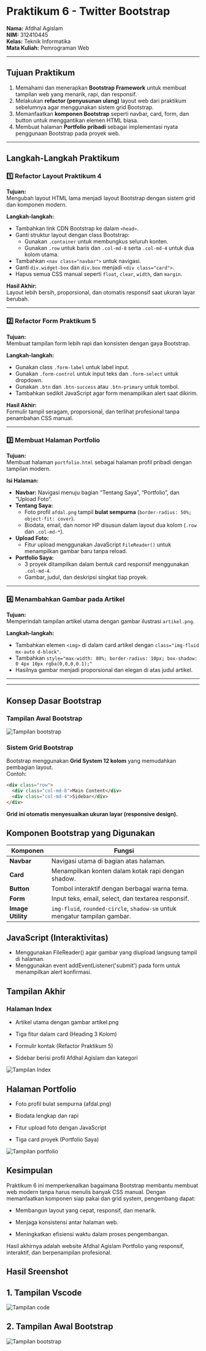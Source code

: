 #  Praktikum 6 - Twitter Bootstrap  
**Nama:** Afdhal Agislam  
**NIM:** 312410445  
**Kelas:** Teknik Informatika  
**Mata Kuliah:** Pemrograman Web  

---

##  Tujuan Praktikum
1. Memahami dan menerapkan **Bootstrap Framework** untuk membuat tampilan web yang menarik, rapi, dan responsif.  
2. Melakukan **refactor (penyusunan ulang)** layout web dari praktikum sebelumnya agar menggunakan sistem grid Bootstrap.  
3. Memanfaatkan **komponen Bootstrap** seperti navbar, card, form, dan button untuk menggantikan elemen HTML biasa.  
4. Membuat halaman **Portfolio pribadi** sebagai implementasi nyata penggunaan Bootstrap pada proyek web.

---

##  Langkah-Langkah Praktikum

### 1️⃣ Refactor Layout Praktikum 4
**Tujuan:**  
Mengubah layout HTML lama menjadi layout Bootstrap dengan sistem grid dan komponen modern.

**Langkah-langkah:**  
- Tambahkan link CDN Bootstrap ke dalam `<head>`.  
- Ganti struktur layout dengan class Bootstrap:  
  - Gunakan `.container` untuk membungkus seluruh konten.  
  - Gunakan `.row` untuk baris dan `.col-md-8` serta `.col-md-4` untuk dua kolom utama.  
- Tambahkan `<nav class="navbar">` untuk navigasi.  
- Ganti `div.widget-box` dan `div.box` menjadi `<div class="card">`.  
- Hapus semua CSS manual seperti `float`, `clear`, `width`, dan `margin`.

**Hasil Akhir:**  
Layout lebih bersih, proporsional, dan otomatis responsif saat ukuran layar berubah.

---

### 2️⃣ Refactor Form Praktikum 5
**Tujuan:**  
Membuat tampilan form lebih rapi dan konsisten dengan gaya Bootstrap.

**Langkah-langkah:**  
- Gunakan class `.form-label` untuk label input.  
- Gunakan `.form-control` untuk input teks dan `.form-select` untuk dropdown.  
- Gunakan `.btn` dan `.btn-success` atau `.btn-primary` untuk tombol.  
- Tambahkan sedikit JavaScript agar form menampilkan alert saat dikirim.

**Hasil Akhir:**  
Formulir tampil seragam, proporsional, dan terlihat profesional tanpa penambahan CSS manual.

---

### 3️⃣ Membuat Halaman Portfolio
**Tujuan:**  
Membuat halaman `portfolio.html` sebagai halaman profil pribadi dengan tampilan modern.

**Isi Halaman:**
- **Navbar:** Navigasi menuju bagian “Tentang Saya”, “Portfolio”, dan “Upload Foto”.
- **Tentang Saya:**  
  - Foto profil `afdal.png` tampil **bulat sempurna** (`border-radius: 50%; object-fit: cover`).  
  - Biodata, email, dan nomor HP disusun dalam layout dua kolom (`.row` dan `.col-md-*`).  
- **Upload Foto:**  
  - Fitur upload menggunakan JavaScript `FileReader()` untuk menampilkan gambar baru tanpa reload.  
- **Portfolio Saya:**  
  - 3 proyek ditampilkan dalam bentuk card responsif menggunakan `.col-md-4`.  
  - Gambar, judul, dan deskripsi singkat tiap proyek.

---

### 4️⃣ Menambahkan Gambar pada Artikel
**Tujuan:**  
Memperindah tampilan artikel utama dengan gambar ilustrasi `artikel.png`.

**Langkah-langkah:**
- Tambahkan elemen `<img>` di dalam card artikel dengan `class="img-fluid mx-auto d-block"`.
- Tambahkan `style="max-width: 80%; border-radius: 10px; box-shadow: 0 4px 10px rgba(0,0,0,0.1);"`
- Hasilnya gambar menjadi proporsional dan elegan di atas judul artikel.

---


---

##  Konsep Dasar Bootstrap

### Tampilan Awal Bootstrap

![Tampilan bootstrap](tampilan_awal_bootsrap.png)


###  Sistem Grid Bootstrap
Bootstrap menggunakan **Grid System 12 kolom** yang memudahkan pembagian layout.  
Contoh:

```html
<div class="row">
  <div class="col-md-8">Main Content</div>
  <div class="col-md-4">Sidebar</div>
</div>
```
**Grid ini otomatis menyesuaikan ukuran layar (responsive design).**

## Komponen Bootstrap yang Digunakan ##
| Komponen          | Fungsi                                                                     |
| ----------------- | -------------------------------------------------------------------------- |
| **Navbar**        | Navigasi utama di bagian atas halaman.                                     |
| **Card**          | Menampilkan konten dalam kotak rapi dengan shadow.                         |
| **Button**        | Tombol interaktif dengan berbagai warna tema.                              |
| **Form**          | Input teks, email, select, dan textarea responsif.                         |
| **Image Utility** | `img-fluid`, `rounded-circle`, `shadow-sm` untuk mengatur tampilan gambar. |

## JavaScript (Interaktivitas) ##

- Menggunakan FileReader() agar gambar yang diupload langsung tampil di halaman.
- Menggunakan event addEventListener('submit') pada form untuk menampilkan alert konfirmasi.

## Tampilan Akhir ##

### Halaman Index ###
- Artikel utama dengan gambar artikel.png

- Tiga fitur dalam card (Heading 3 Kolom)

- Formulir kontak (Refactor Praktikum 5)

- Sidebar berisi profil Afdhal Agislam dan kategori

![Tampilan Index](tampilan_akhir.png)



## Halaman Portfolio ##
- Foto profil bulat sempurna (afdal.png)

- Biodata lengkap dan rapi

- Fitur upload foto dengan JavaScript

- Tiga card proyek (Portfolio Saya)

![Tampilan portfolio](tampilan_akhir_portfolio.png)


## Kesimpulan ##

Praktikum 6 ini memperkenalkan bagaimana Bootstrap membantu membuat web modern tanpa harus menulis banyak CSS manual.
Dengan memanfaatkan komponen siap pakai dan grid system, pengembang dapat:

- Membangun layout yang cepat, responsif, dan menarik.

- Menjaga konsistensi antar halaman web.

- Meningkatkan efisiensi waktu dalam proses pengembangan.

Hasil akhirnya adalah website Afdhal Agislam Portfolio yang responsif, interaktif, dan berpenampilan profesional.

## Hasil Sreenshot ##

## 1. Tampilan Vscode ##

![Tampilan code](tampilan_vscode.png)





## 2. Tampilan Awal Bootstrap ##

![Tampilan bootstrap](tampilan_awal.png)


